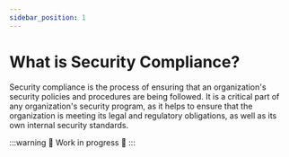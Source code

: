 ```yaml
---
sidebar_position: 1
---
```


# What is Security Compliance?

Security compliance is the process of ensuring that an organization's security policies and procedures are being followed. It is a critical part of any organization's security program, as it helps to ensure that the organization is meeting its legal and regulatory obligations, as well as its own internal security standards.

:::warning
🚧 Work in progress 🚧
:::